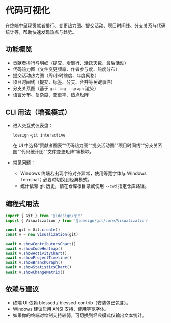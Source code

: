 # 代码可视化

在终端中呈现贡献者排行、变更热力图、提交活动、项目时间线、分支关系与代码统计等，帮助快速发现热点与趋势。

## 功能概览

- 贡献者排行与明细（提交、增删行、活跃天数、最后活动）
- 代码热力图（文件变更频率、作者参与度、热度分布）
- 提交活动热力图（周/小时维度、年度网格）
- 项目时间线（提交、标签、分支、合并等关键事件）
- 分支关系图（基于 `git log --graph` 渲染）
- 语言分布、复杂度、变更率、热点矩阵

## CLI 用法（增强模式）

- 进入交互式仪表盘：
  ```bash
  ldesign-git interactive
  ```
  在 UI 中选择“贡献者图表”“代码热力图”“提交活动图”“项目时间线”“分支关系图”“代码统计图”“文件变更矩阵”等模块。

- 常见问题：
  - Windows 终端若出现字符对齐异常，使用等宽字体与 Windows Terminal；必要时切换到经典模式。
  - 统计依赖 git 历史，请在仓库根目录或使用 `--cwd` 指定仓库路径。

## 编程式用法

```ts path=null start=null
import { Git } from '@ldesign/git'
import { Visualization } from '@ldesign/git/core/Visualization'

const git = Git.create()
const v = new Visualization(git)

await v.showContributorsChart()
await v.showCodeHeatmap()
await v.showActivityChart()
await v.showProjectTimeline()
await v.showBranchGraph()
await v.showStatisticsChart()
await v.showChangeMatrix()
```

## 依赖与建议

- 终端 UI 依赖 blessed / blessed-contrib（安装包已包含）。
- Windows 建议启用 ANSI 支持、使用等宽字体。
- 如果你的终端对绘制支持较弱，可切换到经典模式仅输出文本统计。

